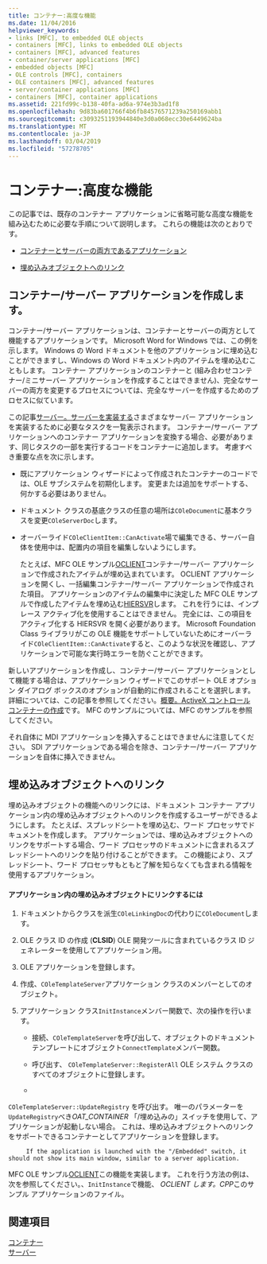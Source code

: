 ```yaml
---
title: コンテナー:高度な機能
ms.date: 11/04/2016
helpviewer_keywords:
- links [MFC], to embedded OLE objects
- containers [MFC], links to embedded OLE objects
- containers [MFC], advanced features
- container/server applications [MFC]
- embedded objects [MFC]
- OLE controls [MFC], containers
- OLE containers [MFC], advanced features
- server/container applications [MFC]
- containers [MFC], container applications
ms.assetid: 221fd99c-b138-40fa-ad6a-974e3b3ad1f8
ms.openlocfilehash: 9d83ba601766f4b6fb84576571239a250169abb1
ms.sourcegitcommit: c3093251193944840e3d0a068ecc30e6449624ba
ms.translationtype: MT
ms.contentlocale: ja-JP
ms.lasthandoff: 03/04/2019
ms.locfileid: "57278705"
---
```

# <a name="containers-advanced-features"></a>コンテナー:高度な機能

この記事では、既存のコンテナー アプリケーションに省略可能な高度な機能を組み込むために必要な手順について説明します。 これらの機能は次のとおりです。

- [コンテナーとサーバーの両方であるアプリケーション](#_core_creating_a_container_server_application)

- [埋め込みオブジェクトへのリンク](#_core_links_to_embedded_objects)

##  <a name="_core_creating_a_container_server_application"></a> コンテナー/サーバー アプリケーションを作成します。

コンテナー/サーバー アプリケーションは、コンテナーとサーバーの両方として機能するアプリケーションです。 Microsoft Word for Windows では、この例を示します。 Windows の Word ドキュメントを他のアプリケーションに埋め込むことができますし、Windows の Word ドキュメント内のアイテムを埋め込むこともします。 コンテナー アプリケーションのコンテナーと (組み合わせコンテナー/ミニサーバー アプリケーションを作成することはできません)、完全なサーバーの両方を変更するプロセスについては、完全なサーバーを作成するためのプロセスに似ています。

この記事[サーバー。サーバーを実装する](../mfc/servers-implementing-a-server.md)さまざまなサーバー アプリケーションを実装するために必要なタスクを一覧表示されます。 コンテナー/サーバー アプリケーションへのコンテナー アプリケーションを変換する場合、必要があります、同じタスクの一部を実行するコードをコンテナーに追加します。 考慮すべき重要な点を次に示します。

- 既にアプリケーション ウィザードによって作成されたコンテナーのコードでは、OLE サブシステムを初期化します。 変更または追加をサポートする、何かする必要はありません。

- ドキュメント クラスの基底クラスの任意の場所は`COleDocument`に基本クラスを変更`COleServerDoc`します。

- オーバーライド`COleClientItem::CanActivate`場で編集できる、サーバー自体を使用中は、配置内の項目を編集しないようにします。

   たとえば、MFC OLE サンプル[OCLIENT](../visual-cpp-samples.md)コンテナー/サーバー アプリケーションで作成されたアイテムが埋め込まれています。 OCLIENT アプリケーションを開くし、一括編集コンテナー/サーバー アプリケーションで作成された項目。 アプリケーションのアイテムの編集中に決定した MFC OLE サンプルで作成したアイテムを埋め込む[HIERSVR](../visual-cpp-samples.md)します。 これを行うには、インプレース アクティブ化を使用することはできません。 完全には、この項目をアクティブ化する HIERSVR を開く必要があります。 Microsoft Foundation Class ライブラリがこの OLE 機能をサポートしていないためにオーバーライド`COleClientItem::CanActivate`すると、このような状況を確認し、アプリケーションで可能な実行時エラーを防ぐことができます。

新しいアプリケーションを作成し、コンテナー/サーバー アプリケーションとして機能する場合は、アプリケーション ウィザードでこのサポート OLE オプション ダイアログ ボックスのオプションが自動的に作成されることを選択します。 詳細については、この記事を参照してください。[概要。ActiveX コントロール コンテナーの作成](../mfc/reference/creating-an-mfc-activex-control-container.md)です。 MFC のサンプルについては、MFC のサンプルを参照してください。

それ自体に MDI アプリケーションを挿入することはできませんに注意してください。 SDI アプリケーションである場合を除き、コンテナー/サーバー アプリケーションを自体に挿入できません。

##  <a name="_core_links_to_embedded_objects"></a> 埋め込みオブジェクトへのリンク

埋め込みオブジェクトの機能へのリンクには、ドキュメント コンテナー アプリケーション内の埋め込みオブジェクトへのリンクを作成するユーザーができるようにします。 たとえば、スプレッドシートを埋め込む、ワード プロセッサでドキュメントを作成します。 アプリケーションでは、埋め込みオブジェクトへのリンクをサポートする場合、ワード プロセッサのドキュメントに含まれるスプレッドシートへのリンクを貼り付けることができます。 この機能により、スプレッドシート、ワード プロセッサもともと了解を知らなくても含まれる情報を使用するアプリケーション。

#### <a name="to-link-to-embedded-objects-in-your-application"></a>アプリケーション内の埋め込みオブジェクトにリンクするには

1. ドキュメントからクラスを派生`COleLinkingDoc`の代わりに`COleDocument`します。

1. OLE クラス ID の作成 (**CLSID**) OLE 開発ツールに含まれているクラス ID ジェネレーターを使用してアプリケーション用。

1. OLE アプリケーションを登録します。

1. 作成、`COleTemplateServer`アプリケーション クラスのメンバーとしてのオブジェクト。

1. アプリケーション クラス`InitInstance`メンバー関数で、次の操作を行います。

   - 接続、`COleTemplateServer`を呼び出して、オブジェクトのドキュメント テンプレートにオブジェクト`ConnectTemplate`メンバー関数。

   - 呼び出す、 `COleTemplateServer::RegisterAll` OLE システム クラスのすべてのオブジェクトに登録します。

   - 
  `COleTemplateServer::UpdateRegistry` を呼び出す。 唯一のパラメーターを`UpdateRegistry`べき*OAT_CONTAINER* 「/埋め込みの」スイッチを使用して、アプリケーションが起動しない場合。 これは、埋め込みオブジェクトへのリンクをサポートできるコンテナーとしてアプリケーションを登録します。

         If the application is launched with the "/Embedded" switch, it should not show its main window, similar to a server application.

MFC OLE サンプル[OCLIENT](../visual-cpp-samples.md)この機能を実装します。 これを行う方法の例は、次を参照してください。、`InitInstance`で機能、 *OCLIENT します。CPP*このサンプル アプリケーションのファイル。

## <a name="see-also"></a>関連項目

[コンテナー](../mfc/containers.md)<br/>
[サーバー](../mfc/servers.md)
